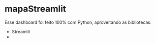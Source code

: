 # mapaStreamlit

Esse dashboard foi feito 100% com Python, aproveitando as bibliotecas:
- Streamlit
- 
